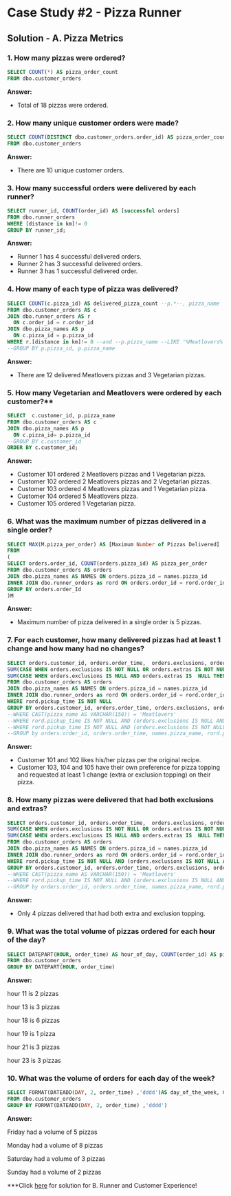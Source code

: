 # Case Study #2 - Pizza Runner

## Solution - A. Pizza Metrics 

### 1. How many pizzas were ordered?

````sql
SELECT COUNT(*) AS pizza_order_count
FROM dbo.customer_orders
````

**Answer:**

- Total of 18 pizzas were ordered.

### 2. How many unique customer orders were made?

````sql
SELECT COUNT(DISTINCT dbo.customer_orders.order_id) AS pizza_order_count
FROM dbo.customer_orders
````

**Answer:**


- There are 10 unique customer orders.

### 3. How many successful orders were delivered by each runner?

````sql
SELECT runner_id, COUNT(order_id) AS [successful orders]
FROM dbo.runner_orders
WHERE [distance in km]!= 0
GROUP BY runner_id;
````

**Answer:**


- Runner 1 has 4 successful delivered orders.
- Runner 2 has 3 successful delivered orders.
- Runner 3 has 1 successful delivered order.

### 4. How many of each type of pizza was delivered?

````sql
SELECT COUNT(c.pizza_id) AS delivered_pizza_count --p.*--, pizza_name
FROM dbo.customer_orders AS c
JOIN dbo.runner_orders AS r
  ON c.order_id = r.order_id
JOIN dbo.pizza_names AS p
  ON c.pizza_id = p.pizza_id
WHERE r.[distance in km]!= 0 --and --p.pizza_name --LIKE '%Meatlovers%'
--GROUP BY p.pizza_id, p.pizza_name
````

**Answer:**


- There are 12 delivered Meatlovers pizzas and 3 Vegetarian pizzas.

### 5. How many Vegetarian and Meatlovers were ordered by each customer?**

````sql
SELECT  c.customer_id, p.pizza_name 
FROM dbo.customer_orders AS c
JOIN dbo.pizza_names AS p
  ON c.pizza_id= p.pizza_id
--GROUP BY c.customer_id
ORDER BY c.customer_id;
````

**Answer:**

- Customer 101 ordered 2 Meatlovers pizzas and 1 Vegetarian pizza.
- Customer 102 ordered 2 Meatlovers pizzas and 2 Vegetarian pizzas.
- Customer 103 ordered 4 Meatlovers pizzas and 1 Vegetarian pizza.
- Customer 104 ordered 5 Meatlovers pizza.
- Customer 105 ordered 1 Vegetarian pizza.

### 6. What was the maximum number of pizzas delivered in a single order?

````sql
SELECT MAX(M.pizza_per_order) AS [Maximum Number of Pizzas Delivered]
FROM
(
SELECT orders.order_id, COUNT(orders.pizza_id) AS pizza_per_order
FROM dbo.customer_orders AS orders
JOIN dbo.pizza_names AS NAMES ON orders.pizza_id = names.pizza_id
INNER JOIN dbo.runner_orders as rord ON orders.order_id = rord.order_id
GROUP BY orders.order_Id
)M
````

**Answer:**


- Maximum number of pizza delivered in a single order is 5 pizzas.

### 7. For each customer, how many delivered pizzas had at least 1 change and how many had no changes?

````sql
SELECT orders.customer_id, orders.order_time,  orders.exclusions, orders.extras, rord.pickup_time, rord.cancellation,
SUM(CASE WHEN orders.exclusions IS NOT NULL OR orders.extras IS NOT NULL THEN 1 ELSE 0 END) AS at_least_1_change,
SUM(CASE WHEN orders.exclusions IS NULL AND orders.extras IS  NULL THEN 1 ELSE 0 END) AS no_change
FROM dbo.customer_orders AS orders
JOIN dbo.pizza_names AS NAMES ON orders.pizza_id = names.pizza_id
INNER JOIN dbo.runner_orders as rord ON orders.order_id = rord.order_id
WHERE rord.pickup_time IS NOT NULL
GROUP BY orders.customer_id, orders.order_time, orders.exclusions, orders.extras, rord.pickup_time, rord.cancellation--, orders.order_time,  orders.exclusions, orders.extras, names.pizza_name, rord.pickup_time, rord.cancellation
--WHERE CAST(pizza_name AS VARCHAR(150)) = 'Meatlovers'
--WHERE rord.pickup_time IS NOT NULL AND (orders.exclusions IS NULL AND orders.extras IS NULL)
--WHERE rord.pickup_time IS NOT NULL AND (orders.exclusions IS NOT NULL AND orders.extras IS NOT NULL)
--GROUP by orders.order_id, orders.order_time, names.pizza_name, rord.pickup_time

````

**Answer:**

- Customer 101 and 102 likes his/her pizzas per the original recipe.
- Customer 103, 104 and 105 have their own preference for pizza topping and requested at least 1 change (extra or exclusion topping) on their pizza.

### 8. How many pizzas were delivered that had both exclusions and extras?

````sql
SELECT orders.customer_id, orders.order_time,  orders.exclusions, orders.extras, rord.pickup_time, rord.cancellation,
SUM(CASE WHEN orders.exclusions IS NOT NULL OR orders.extras IS NOT NULL THEN 1 ELSE 0 END) AS at_least_1_change,
SUM(CASE WHEN orders.exclusions IS NULL AND orders.extras IS  NULL THEN 1 ELSE 0 END) AS no_change
FROM dbo.customer_orders AS orders
JOIN dbo.pizza_names AS NAMES ON orders.pizza_id = names.pizza_id
INNER JOIN dbo.runner_orders as rord ON orders.order_id = rord.order_id
WHERE rord.pickup_time IS NOT NULL AND (orders.exclusions IS NOT NULL AND orders.extras IS NOT NULL)
GROUP BY orders.customer_id, orders.order_time, orders.exclusions, orders.extras, rord.pickup_time, rord.cancellation--, orders.order_time,  orders.exclusions, orders.extras, names.pizza_name, rord.pickup_time, rord.cancellation
--WHERE CAST(pizza_name AS VARCHAR(150)) = 'Meatlovers'
--WHERE rord.pickup_time IS NOT NULL AND (orders.exclusions IS NULL AND orders.extras IS NULL)
--GROUP by orders.order_id, orders.order_time, names.pizza_name, rord.pickup_time


````

**Answer:**

- Only 4 pizzas delivered that had both extra and exclusion topping. 

### 9. What was the total volume of pizzas ordered for each hour of the day?

````sql
SELECT DATEPART(HOUR, order_time) AS hour_of_day, COUNT(order_id) AS pizza_count
FROM dbo.customer_orders
GROUP BY DATEPART(HOUR, order_time) 
````

**Answer:**

 hour 11 is 2 pizzas
 
 hour 13 is 3 pizzas
 
 hour 18 is 6 pizzas
 
 hour 19 is 1 pizza
 
 hour 21 is 3 pizzas
 
 hour 23 is 3 pizzas
 

### 10. What was the volume of orders for each day of the week?

````sql
SELECT FORMAT(DATEADD(DAY, 2, order_time) ,'dddd')AS day_of_the_week, COUNT(order_id) AS pizza_count
FROM dbo.customer_orders
GROUP BY FORMAT(DATEADD(DAY, 2, order_time) ,'dddd')
````

**Answer:**


Friday had a volume of 5 pizzas

Monday had a volume of 8 pizzas

Saturday had a volume of 3 pizzas

Sunday had a volume of 2 pizzas


***Click [here](https://github.com/KennethManzi1/8-week-SQL-Challenge/blob/main/Case%202%20Pizza%20Runner/B.%20Runner%20and%20Customer%20Experience.md) for solution for B. Runner and Customer Experience!

